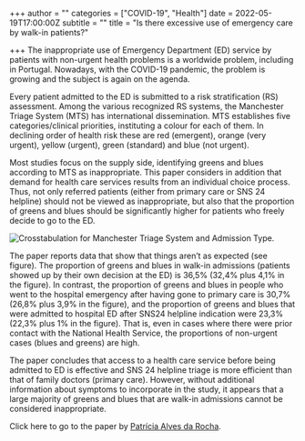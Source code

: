 +++
author = ""
categories = ["COVID-19", "Health"]
date = 2022-05-19T17:00:00Z
subtitle = ""
title = "Is there excessive use of emergency care by walk-in patients?"

+++
The inappropriate use of Emergency Department (ED) service by patients with non-urgent health problems is a worldwide problem, including in Portugal. Nowadays, with the COVID-19 pandemic, the problem is growing and the subject is again on the agenda.

Every patient admitted to the ED is submitted to a risk stratification (RS) assessment. Among the various recognized RS systems, the Manchester Triage System (MTS) has international dissemination. MTS establishes five categories/clinical priorities, instituting a colour for each of them. In declining order of health risk these are red (emergent), orange (very urgent), yellow (urgent), green (standard) and blue (not urgent).

Most studies focus on the supply side, identifying greens and blues according to MTS as inappropriate. This paper considers in addition that demand for health care services results from an individual choice process. Thus, not only referred patients (either from primary care or SNS 24 helpline) should not be viewed as inappropriate, but also that the proportion of greens and blues should be significantly higher for patients who freely decide to go to the ED.

![](/v1653058157/research_report/Screen_Shot_2022-05-20_at_9.47.12_PM_qsdimr.png "Crosstabulation for Manchester Triage System and Admission Type.")

The paper reports data that show that things aren’t as expected (see figure). The proportion of greens and blues in walk-in admissions (patients showed up by their own decision at the ED) is 36,5% (32,4% plus 4,1% in the figure). In contrast, the proportion of greens and blues in people who went to the hospital emergency after having gone to primary care is 30,7% (26,8% plus 3,9% in the figure), and the proportion of greens and blues that were admitted to hospital ED after SNS24 helpline indication were 23,3% (22,3% plus 1% in the figure). That is, even in cases where there were prior contact with the National Health Service, the proportions of non-urgent cases (blues and greens) are high.

The paper concludes that access to a health care service before being admitted to ED is effective and SNS 24 helpline triage is more efficient than that of family doctors (primary care). However, without additional information about symptoms to incorporate in the study, it appears that a large majority of greens and blues that are walk-in admissions cannot be considered inappropriate.

Click here to go to the paper by [Patrícia Alves da Rocha](https://repositorio-aberto.up.pt/bitstream/10216/131380/2/435359.pdf).